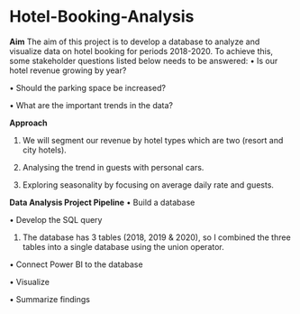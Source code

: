 # Hotel-Booking-Analysis

**Aim**
The aim of this project is to develop a database to analyze and visualize data on hotel booking for periods 2018-2020. To achieve this, some stakeholder questions listed below needs to be answered:
•	Is our hotel revenue growing by year?

•	Should the parking space be increased?

•	What are the important trends in the data?

**Approach**
1.	We will segment our revenue by hotel types which are two (resort and city hotels).

2.	Analysing the trend in guests with personal cars.

3.	Exploring seasonality by focusing on average daily rate and guests.

**Data Analysis Project Pipeline**
•	Build a database

•	Develop the SQL query
1.	The database has 3 tables (2018, 2019 & 2020), so I combined the three tables into a single database using the union operator.

•	Connect Power BI to the database

•	Visualize

•	Summarize findings
